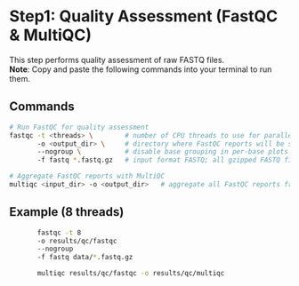 # Step1: Quality Assessment (FastQC & MultiQC)

This step performs quality assessment of raw FASTQ files.  
**Note**: Copy and paste the following commands into your terminal to run them.  

## Commands

```bash
# Run FastQC for quality assessment
fastqc -t <threads> \        # number of CPU threads to use for parallel processing
       -o <output_dir> \     # directory where FastQC reports will be saved
       --nogroup \           # disable base grouping in per-base plots (useful for long reads)
       -f fastq *.fastq.gz   # input format FASTQ; all gzipped FASTQ files in the current directory

# Aggregate FastQC reports with MultiQC
multiqc <input_dir> -o <output_dir>   # aggregate all FastQC reports from <input_dir> into a summary report
```


## Example (8 threads)

```bash
       fastqc -t 8
       -o results/qc/fastqc
       --nogroup
       -f fastq data/*.fastq.gz

       multiqc results/qc/fastqc -o results/qc/multiqc
```
